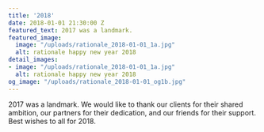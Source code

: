 ```yaml
---
title: '2018'
date: 2018-01-01 21:30:00 Z
featured_text: 2017 was a landmark.
featured_image:
  image: "/uploads/rationale_2018-01-01_1a.jpg"
  alt: rationale happy new year 2018
detail_images:
- image: "/uploads/rationale_2018-01-01_1a.jpg"
  alt: rationale happy new year 2018
og_image: "/uploads/rationale_2018-01-01_og1b.jpg"
---
```


2017 was a landmark. We would like to thank our clients for their shared ambition, our partners for their dedication, and our friends for their support. Best wishes to all for 2018.